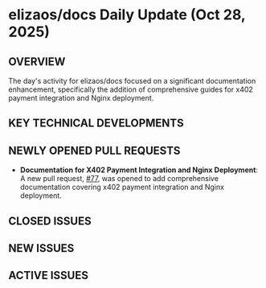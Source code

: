 # elizaos/docs Daily Update (Oct 28, 2025)
## OVERVIEW 
The day's activity for elizaos/docs focused on a significant documentation enhancement, specifically the addition of comprehensive guides for x402 payment integration and Nginx deployment.

## KEY TECHNICAL DEVELOPMENTS

## NEWLY OPENED PULL REQUESTS
- **Documentation for X402 Payment Integration and Nginx Deployment**: A new pull request, [#77](https://github.com/elizaos/docs/pull/77), was opened to add comprehensive documentation covering x402 payment integration and Nginx deployment.

## CLOSED ISSUES

## NEW ISSUES

## ACTIVE ISSUES